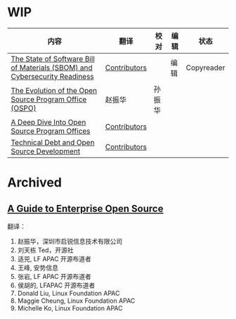 # WIP 

| 内容                                                                         | 翻译 | 校对 | 编辑 | 状态 |
| -------------------------------------------------------------------------- | ---------------------------------------------------------------------------------------------------------------------------------------------------------------------------------------------------------------------------------------------------------------------------------------------------------- | -- | ---- | -- |
| [The State of Software Bill of Materials (SBOM) and Cybersecurity Readiness](https://8112310.fs1.hubspotusercontent-na1.net/hubfs/8112310/LF%20Research/State%20of%20Software%20Bill%20of%20Materials%20-%20Report.pdf)                   | [Contributors](https://docs.qq.com/doc/DVXFhQmZLY2dQUmxB)    |    | 编辑     | Copyreader | 
| [The Evolution of the Open Source Program Office (OSPO)](https://8112310.fs1.hubspotusercontent-na1.net/hubfs/8112310/LF%20Research/Evolution%20of%20the%20Open%20Source%20Program%20Office%20-%20Report.pdf) | 赵振华    | 孙振华   |    |    |
|[A Deep Dive Into Open Source Program Offices](https://8112310.fs1.hubspotusercontent-na1.net/hubfs/8112310/LF%20Research/LFR_LFAID_Deep_Dive_Open_Source_Program_Offices_081922.pdf)                                                                            | [Contributors](https://github.com/lfapac-open-source-evangelist/translation/blob/main/a-deep-dive-into-open-source-program-offices/role-responsibility.md)                                                                                                                                                                                                                                                                                                           |    |    |    |    |
|[Technical Debt and Open Source Development](https://www.linuxfoundation.org/wp-content/uploads/TechnicalDebtandOpenSourceDevelopment_Whitepaper_062220.pdf)                                                                            | [Contributors](https://github.com/lfapac-open-source-evangelist/translation/blob/main/technical-debt-and-open-source-development/contributor.md)                                                                                                                                                                                                                                                                                                           |    |    |     |    |


# Archived

## [A Guide to Enterprise Open Source](https://8112310.fs1.hubspotusercontent-na1.net/hubfs/8112310/LF%20Research/LF%20Research%20Guide%20to%20Enterprise%20Open%20Source.pdf)

翻译：
1. 赵振华，深圳市启锐信息技术有限公司
2. 刘天栋 Ted，开源社
3. 适兕, LF APAC 开源布道者
4. 王峰, 安势信息
5. 张岩, LF APAC 开源布道者
6. 侯胡的, LFAPAC 开源布道者
7. Donald Liu, Linux Foundation APAC
8. Maggie Cheung, Linux Foundation APAC
9. Michelle Ko, Linux Foundation APAC
